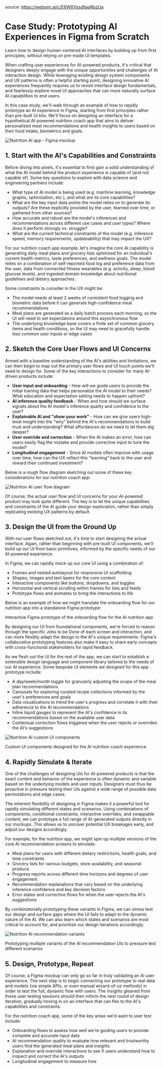 source: https://websim.ai/c/E6W6YqsdllapRbzUa

# Case Study: Prototyping AI Experiences in Figma from Scratch

Learn how to design human-centered AI interfaces by building up from first principles, without relying on pre-made UI templates.

When crafting user experiences for AI-powered products, it's critical that designers deeply engage with the unique opportunities and challenges of AI interaction design. While leveraging existing design system components and UX patterns is often a helpful starting point, designing innovative AI experiences frequently requires us to revisit interface design fundamentals, and fearlessly explore novel UI approaches that can more naturally surface AI capabilities to end users.

In this case study, we'll walk through an example of how to rapidly prototype an AI experience in Figma, starting from first principles rather than pre-built UI kits. We'll focus on designing an interface for a hypothetical AI-powered nutrition coach app that aims to deliver personalized meal recommendations and health insights to users based on their food intake, biometrics and goals.

![Nutrition AI app - Figma mockup](https://lh3.googleusercontent.com/pw/AJFCJaU08BWyHyvppxmvNk_aQf9EDtnQnzBhLxNX6jlDQU4pyzWEs_bdlQZGz3zRFmLcGEJoAQc4ESeiMd4xsQvVlmbFdclJZ5yNvhAcqMYmaRK2F22mVd01gvh7FSkqLIkoAfzcRvY8Zqk1BWH70_eFFaA=w1272-h954-s-no?authuser=0)

## 1. Start with the AI's Capabilities and Constraints

Before diving into pixels, it's essential to first gain a solid understanding of what the AI model behind the product experience is capable of (and not capable of). Some key questions to explore with data science and engineering partners include:

- What type of AI model is being used (e.g. machine learning, knowledge graphs, optimization, etc.), and what are its core capabilities?
- What are the key input data points the model relies on to generate its outputs? Are these explicitly provided by the user, learned over time, or gathered from other sources?
- How accurate and robust are the model's inferences and recommendations across different use cases and user types? Where does it perform strongly vs. struggle?
- What are the current technical constraints of the model (e.g. inference speed, memory requirements, updateability) that may impact the UX?

For our nutrition coach app example, let's imagine the core AI capability is generating daily meal plans and grocery lists optimized for an individual's current health metrics, taste preferences, and wellness goals. The model relies on a combination of self-reported food log and preference data from the user, data from connected fitness wearables (e.g. activity, sleep, blood glucose levels), and ingested domain knowledge about nutritional guidelines and dietary approaches.

Some constraints to consider in the UX might be:

- The model needs at least 2 weeks of consistent food logging and biometric data before it can generate high-confidence meal recommendations
- Meal plans are generated as a daily batch process each morning, so the UI will need to set expectations around this asynchronous flow
- The underlying knowledge base covers a finite set of common grocery items and health conditions, so the UI may need to gracefully handle less common user inputs or edge cases

## 2. Sketch the Core User Flows and UI Concerns

Armed with a baseline understanding of the AI's abilities and limitations, we can then begin to map out the primary user flows and UI touch points we'll need to design for. Some of the key interactions to consider for many AI-driven products include:

- **User input and onboarding** - How will we guide users to provide the initial training data that helps personalize the AI model to their needs? What education and expectation setting needs to happen upfront?
- **AI inference quality feedback** - When and how should we surface signals about the AI model's inference quality and confidence to the user?
- **Explainable AI and "show your work"** - How can we give users high-level insight into the "why" behind the AI's recommendations to build trust and understanding? What affordances do we need to let them dig deeper?
- **User override and correction** - When the AI makes an error, how can users easily flag the mistake and provide corrective input to tune the model?
- **Longitudinal engagement** - Since AI models often improve with usage over time, how can the UX reflect this "learning" back to the user and reward their continued investment?

Below is a rough flow diagram sketching out some of these key considerations for our nutrition coach app:

![Nutrition AI user flow diagram](https://lh3.googleusercontent.com/pw/AJFCJaUFXMDGkV2HbUStsR7u08WWxr4Pb2av9vxUA6tSk4gKm2QITVPtgXIXtNXyFaqIJSfg8SVrZREPQq55obFjw1T2DhKrZ2RV2sTd_qL1ybpQNWX2uLbME1mPc_1B5ZIbFPjNjHN7ICmEqb7qLhNS9ak=w1272-h636-s-no?authuser=0)

Of course, the actual user flow and UI concerns for your AI-powered product may look quite different. The key is to let the unique capabilities and constraints of the AI guide your design exploration, rather than simply replicating existing UX patterns by default.

## 3. Design the UI from the Ground Up

With our user flows sketched out, it's time to start designing the actual interface. Again, rather than beginning with pre-built UI components, we'll build up our UI from basic primitives, informed by the specific needs of our AI-powered experience.

In Figma, we can rapidly mock up our core UI using a combination of:

- Frames and nested autolayout for responsive UI scaffolding
- Shapes, images and text layers for the core content
- Interactive components like buttons, dropdowns, and toggles
- Horizontal and vertical scrolling within frames for lists and feeds
- Prototype flows and animates to bring the interactions to life

Below is an example of how we might translate the onboarding flow for our nutrition app into a standalone Figma prototype:

Interactive Figma prototype of the onboarding flow for the AI nutrition app

By designing our UI from foundational components, we're forced to reason through the specific Jobs to be Done of each screen and interaction, and can more flexibly adapt the design to the AI's unique requirements. Figma's collaborative prototyping features also make it easy to share early concepts with cross-functional stakeholders for rapid feedback.

As we flesh out the UI for the rest of the app, we can start to establish a extensible design language and component library tailored to the needs of our AI experience. Some bespoke UI elements we designed for this app prototype include:

- A day/week/month toggle for granularly adjusting the scope of the meal plan recommendations
- Carousels for exploring curated recipe collections informed by the user's preferences and goals
- Data visualizations to trend the user's progress and correlate it with their adherence to the AI recommendations
- Inline liquid gauges to represent the AI's confidence in its recommendations based on the available user data
- Contextual correction flows triggered when the user rejects or overrides the AI's suggestions

![Nutrition AI custom UI components](https://lh3.googleusercontent.com/pw/AJFCJaXjZvmntC0enmT51zukOyejKtxILBLpXDyly6OUvQDFfFrS4u0lZgI4DrUr6mcoX_ajFYPj_Bsvj-87VEEpLNYIUpHGsrhMRlcEdc9-ZF76R2k8L_g0FpkMN3xG5U9rKV0l01Wm-IF1Ow2rfPIB4Dw=w1280-h621-s-no?authuser=0)

Custom UI components designed for the AI nutrition coach experience

## 4. Rapidly Simulate & Iterate

One of the challenges of designing UIs for AI-powered products is that the exact content and behavior of the experience is often dynamic and variable based on the underlying models and user inputs. Designers must thus be proactive in pressure testing their UIs against a wide range of possible data permutations and edge cases.

The inherent flexibility of designing in Figma makes it a powerful tool for rapidly simulating different states and scenarios. Using combinations of components, conditional constraints, interactive overrides, and swappable content, we can prototype a full range of AI-generated outputs directly in our mockups. This allows us to uncover potential UX breakages early, and adjust our designs accordingly.

For example, for the nutrition app, we might spin up multiple versions of the core AI recommendation screens to simulate:

- Meal plans for users with different dietary restrictions, health goals, and time constraints
- Grocery lists for various budgets, store availability, and seasonal produce
- Progress reports across different time horizons and degrees of user engagement
- Recommendation explanations that vary based on the underlying inference confidence and key decision factors
- Error states and corrective flows for when the user rejects the AI's suggestions

By combinatorially prototyping these variants in Figma, we can stress test our design and surface gaps where the UI fails to adapt to the dynamic nature of the AI. We can also learn which states and scenarios are most critical to account for, and prioritize our design iterations accordingly.

![Nutrition AI recommendation variants](https://lh3.googleusercontent.com/pw/AJFCJaXTJ7c4S_78-ZQiJ07GavA19r5TpsvWyTyKfklrXdk85BNdT_wAHi6mddNmhXdVs5SxPNEu0_efRdvDIhqISgUMHJwf7OuIqtCc6-aBnioML_sQVww6oyCNw41gmPDk4XS9Q-oMKOYkJI8O18xSgAw=w1280-h720-s-no?authuser=0)

Prototyping multiple variants of the AI recommendation UIs to pressure test different scenarios

## 5. Design, Prototype, Repeat

Of course, a Figma mockup can only go so far in truly validating an AI user experience. The next step is to begin connecting our prototype to real data and models (via simple APIs, or even manual wizard-of-oz methods) in order to test the full, dynamic flow with users. The insights gleaned from these user testing sessions should then inform the next round of design iteration, gradually honing in on an interface that can flex to the AI's capabilities and constraints.

For the nutrition coach app, some of the key areas we'd want to user test include:

- Onboarding flows to assess how well we're guiding users to provide complete and accurate input data
- AI recommendation quality to evaluate how relevant and trustworthy users find the generated meal plans and insights
- Explanation and override interactions to see if users understand how to inspect and correct the AI's outputs
- Longitudinal engagement to measure how